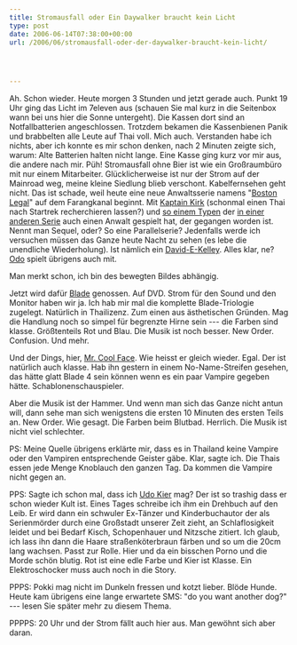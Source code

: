 ```yaml
---
title: Stromausfall oder Ein Daywalker braucht kein Licht
type: post
date: 2006-06-14T07:38:00+00:00
url: /2006/06/stromausfall-oder-der-daywalker-braucht-kein-licht/




---
```

Ah. Schon wieder. Heute morgen 3 Stunden und jetzt gerade auch. Punkt 19 Uhr ging das Licht im 7eleven aus (schauen Sie mal kurz in die Seitenbox wann bei uns hier die Sonne untergeht). Die Kassen dort sind an Notfallbatterien angeschlossen. Trotzdem bekamen die Kassenbienen Panik und brabbelten alle Leute auf Thai voll. Mich auch. Verstanden habe ich nichts, aber ich konnte es mir schon denken, nach 2 Minuten zeigte sich, warum: Alte Batterien halten nicht lange. Eine Kasse ging kurz vor mir aus, die andere nach mir. Püh! Stromausfall ohne Bier ist wie ein Großraumbüro mit nur einem Mitarbeiter. Glücklicherweise ist nur der Strom auf der Mainroad weg, meine kleine Siedlung blieb verschont. Kabelfernsehen geht nicht. Das ist schade, weil heute eine neue Anwaltsserie namens "[Boston Legal][1]" auf dem Farangkanal beginnt. Mit [Kaptain Kirk][2] (schonmal einen Thai nach Startrek recherchieren lassen?) und [so einem Typen][3] der [in einer anderen Serie][4] auch einen Anwalt gespielt hat, der gegangen worden ist. Nennt man Sequel, oder? So eine Parallelserie? Jedenfalls werde ich versuchen müssen das Ganze heute Nacht zu sehen (es lebe die unendliche Wiederholung). Ist nämlich ein [David-E-Kelley][5]. Alles klar, ne? [Odo][6] spielt übrigens auch mit.

Man merkt schon, ich bin des bewegten Bildes abhängig.

Jetzt wird dafür [Blade][7] genossen. Auf DVD. Strom für den Sound und den Monitor haben wir ja. Ich hab mir mal die komplette Blade-Triologie zugelegt. Natürlich in Thailizenz. Zum einen aus ästhetischen Gründen. Mag die Handlung noch so simpel für begrenzte Hirne sein --- die Farben sind klasse. Größtenteils Rot und Blau. Die Musik ist noch besser. New Order. Confusion. Und mehr.

Und der Dings, hier, [Mr. Cool Face][8]. Wie heisst er gleich wieder. Egal. Der ist natürlich auch klasse. Hab ihn gestern in einem No-Name-Streifen gesehen, das hätte glatt Blade 4 sein können wenn es ein paar Vampire gegeben hätte. Schablonenschauspieler.

Aber die Musik ist der Hammer. Und wenn man sich das Ganze nicht antun will, dann sehe man sich wenigstens die ersten 10 Minuten des ersten Teils an. New Order. Wie gesagt. Die Farben beim Blutbad. Herrlich. Die Musik ist nicht viel schlechter.

PS: Meine Quelle übrigens erklärte mir, dass es in Thailand keine Vampire oder den Vampiren entsprechende Geister gäbe. Klar, sagte ich. Die Thais essen jede Menge Knoblauch den ganzen Tag. Da kommen die Vampire nicht gegen an.

PPS: Sagte ich schon mal, dass ich [Udo Kier][9] mag? Der ist so trashig dass er schon wieder Kult ist. Eines Tages schreibe ich ihm ein Drehbuch auf den Leib. Er wird dann ein schwuler Ex-Tänzer und Kinderbuchautor der als Serienmörder durch eine Großstadt unserer Zeit zieht, an Schlaflosigkeit leidet und bei Bedarf Kisch, Schopenhauer und Nitzsche zitiert. Ich glaub, ich lass ihn dann die Haare straßenköterbraun färben und so um die 20cm lang wachsen. Passt zur Rolle. Hier und da ein bisschen Porno und die Morde schön blutig. Rot ist eine edle Farbe und Kier ist Klasse. Ein Elektroschocker muss auch noch in die Story.

PPPS: Pokki mag nicht im Dunkeln fressen und kotzt lieber. Blöde Hunde. Heute kam übrigens eine lange erwartete SMS: "do you want another dog?" --- lesen Sie später mehr zu diesem Thema.

PPPPS: 20 Uhr und der Strom fällt auch hier aus. Man gewöhnt sich aber daran.

 [1]: http://imdb.com/title/tt0402711/
 [2]: http://imdb.com/name/nm0000638/
 [3]: http://imdb.com/name/nm0000652/
 [4]: http://imdb.com/title/tt0118437/
 [5]: http://imdb.com/name/nm0005082/
 [6]: http://imdb.com/name/nm0041281/
 [7]: http://imdb.com/title/tt0120611/
 [8]: http://imdb.com/name/nm0000648/
 [9]: http://imdb.com/name/nm0001424/
